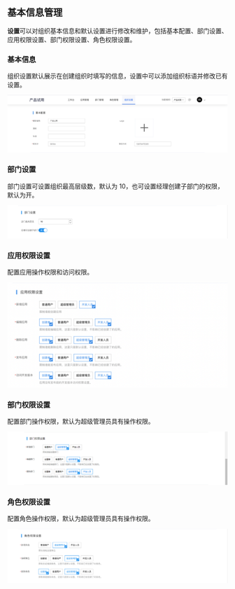 ## 基本信息管理

**设置**可以对组织基本信息和默认设置进行修改和维护，包括基本配置、部门设置、应用权限设置、部门权限设置、角色权限设置。

### 基本信息

组织设置默认展示在创建组织时填写的信息，设置中可以添加组织标语并修改已有设置。

![image](/img/组织管理/基本信息管理/0544a43821fc71d34677bcc294883b11.png)

### 部门设置

部门设置可设置组织最高层级数，默认为 10，也可设置经理创建子部门的权限，默认为开。

![image](/img/组织管理/基本信息管理/42a8bda0cabc71ec82938821de7ada0d.png)

### 应用权限设置

配置应用操作权限和访问权限。

![image.png](/img/组织管理/基本信息管理/image_73fbea8.png)

### 部门权限设置

配置部门操作权限，默认为超级管理员具有操作权限。

![image](/img/组织管理/基本信息管理/60ad976a57f8c3f1e16b6e9faaefaf2a.png)

### 角色权限设置

配置角色操作权限，默认为超级管理员具有操作权限。

![image](/img/组织管理/基本信息管理/3aec3a2a1c1dbe0b6ed6e3e28c1fe6f2.png)

<!--### 流程权限

配置流程操作的权限，如查看系统内所有的流程、修改系统的任意流程的状态等。

![image](/img/组织管理/基本信息管理/0bec1efa26dfb825234f99371ab07ab8.png)
-->
